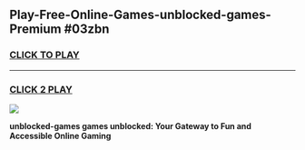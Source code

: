 
## Play-Free-Online-Games-unblocked-games-Premium #03zbn
<h3>
<a href="https://premium.freeplayer.one?title=unblocked-games&ref=8M">CLICK TO PLAY</a></h3>
<hr>

<h3>
<a href="https://premium.freeplayer.one?title=unblocked-games&ref=8M">CLICK 2 PLAY</a>
  
</h3>

<a href="https://premium.freeplayer.one?title=unblocked-games&ref=8M"><img src="https://clearcache.store/games.png"></a>


**unblocked-games games unblocked: Your Gateway to Fun and Accessible Online Gaming**
